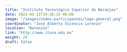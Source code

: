 ```yaml
---
title: "Instituto Tecnológico Superior de Naranjos"
date: 2023-03-15T19:36:15-06:00
image: "/images/sedes-participantes/logo-general.png"
coordinator: "José Alberto Vicencio Lorenzo" 
location: "Naranjos"
link: "http://www.itsna.edu.mx"
weight: 29
draft: false
---
```


